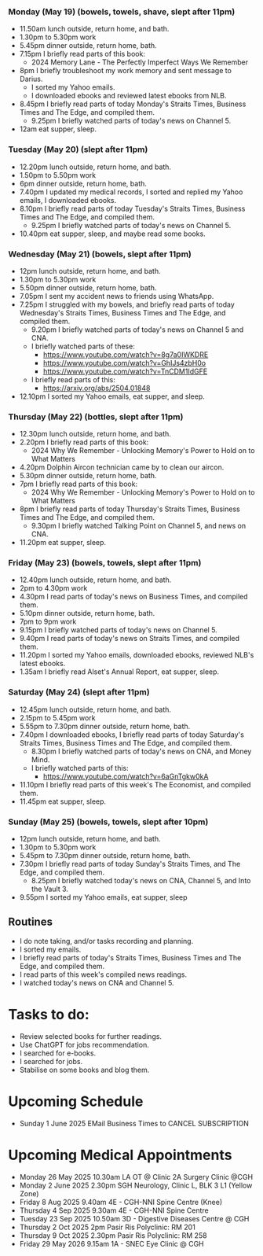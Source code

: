 ### Monday (May 19) (bowels, towels, shave, slept after 11pm)
- 11.50am lunch outside, return home, and bath.
- 1.30pm to 5.30pm work
- 5.45pm dinner outside, return home, bath.
- 7.15pm I briefly read parts of this book:
    - 2024 Memory Lane - The Perfectly Imperfect Ways We Remember
- 8pm I briefly troubleshoot my work memory and sent message to Darius.
    - I sorted my Yahoo emails.
    - I downloaded ebooks and reviewed latest ebooks from NLB.
- 8.45pm I briefly read parts of today Monday's Straits Times, Business Times and The Edge, and compiled them.
    - 9.25pm I briefly watched parts of today's news on Channel 5.
- 12am eat supper, sleep.

### Tuesday (May 20) (slept after 11pm)
- 12.20pm lunch outside, return home, and bath.
- 1.50pm to 5.50pm work
- 6pm dinner outside, return home, bath.
- 7.40pm I updated my medical records, I sorted and replied my Yahoo emails, I downloaded ebooks.
- 8.10pm I briefly read parts of today Tuesday's Straits Times, Business Times and The Edge, and compiled them.
    - 9.25pm I briefly watched parts of today's news on Channel 5.
- 10.40pm eat supper, sleep, and maybe read some books.

### Wednesday (May 21) (bowels, slept after 11pm)
- 12pm lunch outside, return home, and bath.
- 1.30pm to 5.30pm work
- 5.50pm dinner outside, return home, bath.
- 7.05pm I sent my accident news to friends using WhatsApp.
- 7.25pm I struggled with my bowels, and briefly read parts of today Wednesday's Straits Times, Business Times and The Edge, and compiled them.
    - 9.20pm I briefly watched parts of today's news on Channel 5 and CNA.
    - I briefly watched parts of these:
        - https://www.youtube.com/watch?v=8g7a0IWKDRE
        - https://www.youtube.com/watch?v=GhIJs4zbH0o
        - https://www.youtube.com/watch?v=TnCDM1IdGFE
    - I briefly read parts of this:
        - https://arxiv.org/abs/2504.01848
- 12.10pm I sorted my Yahoo emails, eat supper, and sleep.

### Thursday (May 22) (bottles, slept after 11pm)
- 12.30pm lunch outside, return home, and bath.
- 2.20pm I briefly read parts of this book:
    - 2024 Why We Remember - Unlocking Memory's Power to Hold on to What Matters
- 4.20pm Dolphin Aircon technician came by to clean our aircon.
- 5.30pm dinner outside, return home, bath.
- 7pm I briefly read parts of this book:
    - 2024 Why We Remember - Unlocking Memory's Power to Hold on to What Matters
- 8pm I briefly read parts of today Thursday's Straits Times, Business Times and The Edge, and compiled them.
    - 9.30pm I briefly watched Talking Point on Channel 5, and news on CNA.
- 11.20pm eat supper, sleep.

### Friday (May 23) (bowels, towels, slept after 11pm)
- 12.40pm lunch outside, return home, and bath.
- 2pm to 4.30pm work
- 4.30pm I read parts of today's news on Business Times, and compiled them.
- 5.10pm dinner outside, return home, bath.
- 7pm to 9pm work
- 9.15pm I briefly watched parts of today's news on Channel 5.
- 9.40pm I read parts of today's news on Straits Times, and compiled them.
- 11.20pm I sorted my Yahoo emails, downloaded ebooks, reviewed NLB's latest ebooks.
- 1.35am I briefly read Alset's Annual Report, eat supper, sleep.

### Saturday (May 24) (slept after 11pm)
- 12.45pm lunch outside, return home, and bath.
- 2.15pm to 5.45pm work
- 5.55pm to 7.30pm dinner outside, return home, bath.
- 7.40pm I downloaded ebooks, I briefly read parts of today Saturday's Straits Times, Business Times and The Edge, and compiled them.
    - 8.30pm I briefly watched parts of today's news on CNA, and Money Mind.
    - I briefly watched parts of this:
        - https://www.youtube.com/watch?v=6aGnTgkw0kA
- 11.10pm I briefly read parts of this week's The Economist, and compiled them.
- 11.45pm eat supper, sleep.

### Sunday (May 25) (bowels, towels, slept after 10pm)
- 12pm lunch outside, return home, and bath.
- 1.30pm to 5.30pm work
- 5.45pm to 7.30pm dinner outside, return home, bath.
- 7.30pm I briefly read parts of today Sunday's Straits Times, and The Edge, and compiled them.
    - 8.25pm I briefly watched today's news on CNA, Channel 5, and Into the Vault 3.
- 9.55pm I sorted my Yahoo emails, eat supper, sleep



## Routines
- I do note taking, and/or tasks recording and planning.
- I sorted my emails.
- I briefly read parts of today's Straits Times, Business Times and The Edge, and compiled them.
- I read parts of this week's compiled news readings.
- I watched today's news on CNA and Channel 5.

# Tasks to do:
- Review selected books for further readings.
- Use ChatGPT for jobs recommendation.
- I searched for e-books.
- I searched for jobs.
- Stabilise on some books and blog them.

# Upcoming Schedule
- Sunday 1 June 2025 EMail Business Times to CANCEL SUBSCRIPTION

# Upcoming Medical Appointments
- Monday 26 May 2025 10.30am LA OT @ Clinic 2A Surgery Clinic @CGH
- Monday 2 June 2025 2.30pm SGH Neurology, Clinic L, BLK 3 L1 (Yellow Zone)
- Friday 8 Aug 2025 9.40am 4E - CGH-NNI Spine Centre (Knee)
- Thursday 4 Sep 2025 9.30am 4E - CGH-NNI Spine Centre
- Tuesday 23 Sep 2025 10.50am 3D - Digestive Diseases Centre @ CGH
- Thursday 2 Oct 2025 2pm Pasir Ris Polyclinic: RM 201
- Thursday 9 Oct 2025 2.30pm Pasir Ris Polyclinic: RM 258
- Friday 29 May 2026 9.15am 1A - SNEC Eye Clinic @ CGH
